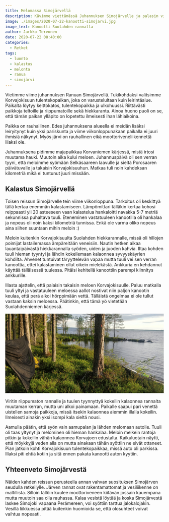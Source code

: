 ```yaml
---
title: Melomassa Simojärvellä
description: Kävimme viettämässä Juhannuksen Simojärvelle ja palasin viime viikonloppuna sinne takaisin melomaan ja kalastelemaan.
image: ./images/2020-07-22-kanootti-simojarvi.jpg
image_text: Kanootti Suolahden rannalla
author: Jarkko Tervonen
date: 2020-07-22 08:40:00
categories:
  - Retket
tags:
  - luonto
  - kalastus
  - melonta
  - ranua
  - simojärvi
---
```

Vietimme viime juhannuksen Ranuan Simojärvellä. Tukikohdaksi valitsimme Korvajokisuun tulentekopaikan, joka on varustelultaan kuin leirintäalue. Paikalta löytyy keittokatos, tulentekopaikka ja ulkohuussi. Riittävästi paikkoja teltoille ja riippumatoille sekä hiekkaranta. Ainoa huono puoli on se, että tämän paikan ylläpito on lopetettu ilmeisesti ihan lähiaikoina.

Paikka on rauhallinen. Edes juhannuksena alueella ei meidän lisäksi leiryitynyt kuin yksi pariskunta ja viime viikonloppunakaan paikalla ei juuri ihmisiä näkynyt. Myös järvi on rauhallinen eikä moottoriveneliikennettä liiaksi ole.

Juhannuksena pidimme majapaikkaa Korvaniemen kärjessä, mistä irtosi muutama hauki. Muutoin aika kului meloen. Juhannuspäivä oli sen verran tyyni, että meloimme syömään Selkäsaareen laavulle ja sieltä Porosaaren päivätuvalle ja takaisin Korvajokisuuhun. Matkaa tuli noin kahdeksan kilometriä mikä ei tuntunut juuri missään.

## Kalastus Simojärvellä

Toisen reissun Simojärvelle tein viime viikonloppuna. Tarkoitus oli keskittyä tällä kertaa enemmän kalastamiseen. Lämpömittari tälläkin kertaa kohosi reippaasti yli 20 asteeseen vaan kalastelua hankaloitti navakka 5-7 metriä sekunnissa puhaltava tuuli. Eteneminen vastatuuleen kanootilla oli hankalaa ja nopeus oli noin kaksi kilometriä tunnissa. Enkä ole varma oliko nopeus aina siihen suuntaan mihin meloin :)

Meloin kuitenkin Korvajokisuulta Suolahden hiekkarannalle, missä oli hillojen poimijat lastailemassa ämpäreitään veneisiin. Nautin hetken aikaa lauantaipäivästä hiekkarannalla syöden, uiden ja juoden kahvia. Iltaa kohden tuuli hieman tyyntyi ja lähdin kokeilemaan kalaonnea syvyyskäyrien kohdilta. Ahvenet tuntuivat täryyttelevän vapaa mutta tuuli vei sen verran kanoottia, ettei kalastaminen ollut oikein mielekästä. Ankkuria en kehdannut käyttää tälläisessä tuulessa. Pitäisi kehitellä kanoottiin parempi kiinnitys ankkurille.

Illasta ajattelin, että palaisin takaisin meloen Korvajokisuulle. Paluu matkalla tuuli yltyi ja vastatuuleen meloessa aallot nostivat niin paljon kanootin keulaa, että perä alkoi hörppimään vettä. Tälläistä ongelmaa ei ole tullut vastaan kaksin meloessa. Päätinkin, että tämä yö vietetään Suolahdenniemen kärjessä.

![Leiri Suolahdenniemessä](./images/2020-07-22-riippumatto-simojarvi.jpg)

Viritin riippumaton rannalle ja tuulen tyynnyttyä kokeilin kalaonnea rannalta muutaman kerran, mutta uni alkoi painamaan. Paikalle saapui pari venettä uistellen samoja paikkoja, missä itsekin kalaonnea aiemmin illalla kokeilin. Ilmeisesti ainakin yksi isompi kala sieltä nousi.

Aamulla päätin, että syön vain aamupalan ja lähden melomaan autolle. Tuuli oli taas yltynyt ja melominen oli hieman hankalaa. Meloin melkein rantoja pitkin ja kokeilin vähän kalaonnea Korvajoen edustalta. Kaikuluotain näytti, että möykkyjä veden alla on mutta ainakaan tähän syöttiin ne eivät ottaneet. Pian jatkoin kohti Korvajokisuun tulentekopaikkaa, missä auto oli parkissa. Illaksi piti ehtiä kotiin ja sitä ennen pakata kanootti auton kyytiin.

## Yhteenveto Simojärvestä

Näiden kahden reissun perusteella annan vahvan suosituksen Simojärven seudulla retkeilylle. Järven rannat ovat rakentamattomat ja vesiliikenne on maltillista. Silloin tällöin kuulee moottoriveneen kiitävän jossain kauempana mutta muutoin saa olla rauhassa. Kalaa vesistä löytää ja koska Simojärvestä laskee Simojoki vapaana Perämereen, voi syöttiin tarttua jalokalojakin. Vesillä liikkuessa pitää kuitenkin huomioida se, että olosuhteet voivat vaihtua nopeasti.
